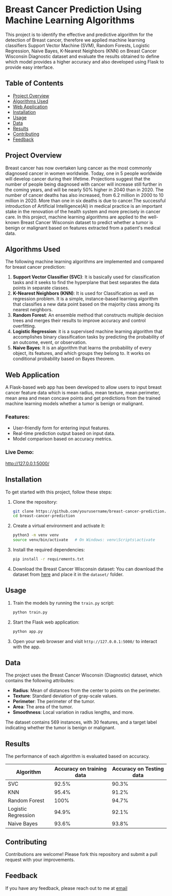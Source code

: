 # Breast Cancer Prediction Using Machine Learning Algorithms
This project is to identify the effective and predictive algorithm for the detection of Breast cancer, therefore we applied machine learning classifiers Support Vector Machine (SVM), Random Forests, Logistic Regression, Naive Bayes, K-Nearest Neighbors (KNN) on Breast Cancer Wisconsin Diagnostic dataset and evaluate the results obtained to define which model provides a higher accuracy and also developed using Flask to provide easy interface.

## Table of Contents
- [Project Overview](#project-overview)
- [Algorithms Used](#algorithms-used)
- [Web Application](#web-application)
- [Installation](#installation)
- [Usage](#usage)
- [Data](#data)
- [Results](#results)
- [Contributing](#contributing)
- [Feedback](#feedback)

## Project Overview
Breast cancer has now overtaken lung cancer as the most commonly diagnosed cancer in women worldwide. Today, one in 5 people worldwide will develop cancer during their lifetime. Projections suggest that the number of people being diagnosed with cancer will increase still further in the coming years, and will be nearly 50% higher in 2040 than in 2020. The number of cancer deaths has also increased, from 6.2 million in 2000 to 10 million in 2020. More than one in six deaths is due to cancer.The successful introduction of Artificial Intelligence(AI) in medical practice is an important stake in the renovation of the health system and more precisely in cancer care. In this project, machine learning algorithms are applied to the well-known Breast Cancer Wisconsin dataset to predict whether a tumor is benign or malignant based on features extracted from a patient's medical data.

## Algorithms Used
The following machine learning algorithms are implemented and compared for breast cancer prediction:

1. **Support Vector Classifier (SVC)**: It is basically used for classification tasks and it seeks to find the hyperplane that best separates the data points in separate classes. 
2. **K-Nearest Neighbors (KNN)**: It is used for Classification as well as regression problem. It is a simple, instance-based learning algorithm that classifies a new data point based on the majority class among its nearest neighbors.
3. **Random Forest**: An ensemble method that constructs multiple decision trees and merges their results to improve accuracy and control overfitting.
4. **Logistic Regression**: it is a supervised machine learning algorithm that accomplishes binary classification tasks by predicting the probability of an outcome, event, or observation. 
5. **Naive Bayes**: It is an algorithm that learns the probability of every object, its features, and which groups they belong to. It works on conditional probability based on Bayes theorem. 

## Web Application
A Flask-based web app has been developed to allow users to input breast cancer feature data which is mean radius, mean texture, mean perimeter, mean area and mean concave points and get predictions from the trained machine learning models whether a tumor is benign or malignant. 

### Features:
- User-friendly form for entering input features.
- Real-time prediction output based on input data.
- Model comparison based on accuracy metrics.

### Live Demo:
http://127.0.0.1:5000/

## Installation
To get started with this project, follow these steps:

1. Clone the repository:
    ```bash
    git clone https://github.com/yourusername/breast-cancer-prediction.git
    cd breast-cancer-prediction
    ```

2. Create a virtual environment and activate it:
    ```bash
    python3 -m venv venv
    source venv/bin/activate   # On Windows: venv\Scripts\activate
    ```

3. Install the required dependencies:
    ```bash
    pip install -r requirements.txt
    ```

4. Download the Breast Cancer Wisconsin dataset:
    You can download the dataset from [here](https://www.kaggle.com/datasets/uciml/breast-cancer-wisconsin-data) and place it in the `dataset/` folder.

## Usage
1. Train the models by running the `train.py` script:
    ```bash
    python train.py
    ```

2. Start the Flask web application:
    ```bash
    python app.py
    ```

3. Open your web browser and visit `http://127.0.0.1:5000/` to interact with the app.

## Data
The project uses the Breast Cancer Wisconsin (Diagnostic) dataset, which contains the following attributes:

- **Radius**: Mean of distances from the center to points on the perimeter.
- **Texture**: Standard deviation of gray-scale values.
- **Perimeter**: The perimeter of the tumor.
- **Area**: The area of the tumor.
- **Smoothness**: Local variation in radius lengths, and more.

The dataset contains 569 instances, with 30 features, and a target label indicating whether the tumor is benign or malignant.

## Results
The performance of each algorithm is evaluated based on accuracy. 

| Algorithm          | Accuracy on training data| Accuracy on Testing data| 
|--------------------|--------------------------| ------------------------|
| SVC                |         92.5%            |          90.3%          | 
| KNN                |         95.4%            |          91.2%          | 
| Random Forest      |         100%             |          94.7%          | 
| Logistic Regression|         94.9%            |          92.1%          |
| Naive Bayes        |         93.6%            |          93.8%          |

## Contributing
Contributions are welcome! Please fork this repository and submit a pull request with your improvements.

## Feedback
If you have any feedback, please reach out to me at [email](maryamkhansa0177@gmail.com)
